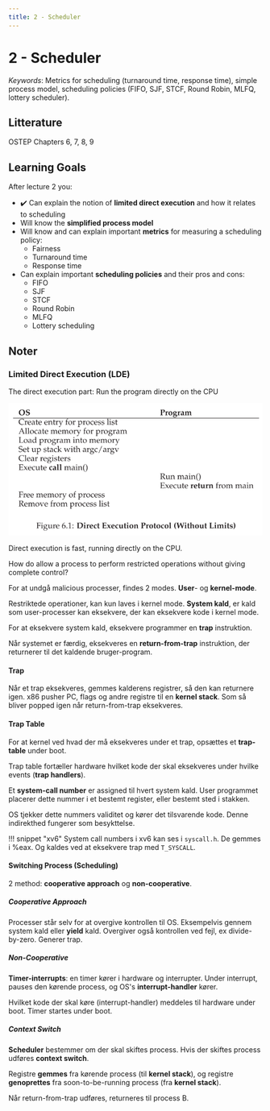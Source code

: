 ```yaml
---
title: 2 - Scheduler
---
```


# 2 - Scheduler

*Keywords*: Metrics for scheduling (turnaround time, response time), simple process
model, scheduling policies (FIFO, SJF, STCF, Round Robin, MLFQ, lottery
scheduler).

## Litterature

OSTEP Chapters 6, 7, 8, 9

## Learning Goals

After lecture 2 you:

* :heavy_check_mark: Can explain the notion of **limited direct execution** and how it relates to scheduling
* Will know the **simplified process model**
* Will know and can explain important **metrics** for measuring a scheduling policy:
  * Fairness
  * Turnaround time
  * Response time
* Can explain important **scheduling policies** and their pros and cons:
  * FIFO
  * SJF
  * STCF
  * Round Robin
  * MLFQ
  * Lottery scheduling

## Noter 

### Limited Direct Execution (LDE)

The direct execution part: Run the program directly on the CPU

![1559151779305](images/2-scheduler/1559151779305.png)

Direct execution is fast, running directly on the CPU. 

How do allow a process to perform restricted operations without giving complete control?

For at undgå malicious processer, findes 2 modes. **User**- og **kernel-mode**.

Restriktede operationer, kan kun laves i kernel mode. **System kald**, er kald som user-processer kan eksekvere, der kan eksekvere kode i kernel mode.

For at eksekvere system kald, eksekvere programmer en **trap** instruktion.

Når systemet er færdig, eksekveres en **return-from-trap** instruktion, der returnerer til det kaldende bruger-program.

#### Trap

Når et trap eksekveres, gemmes kalderens registrer, så den kan returnere igen. x86 pusher PC, flags og andre registre til en **kernel stack**. Som så bliver popped igen når return-from-trap eksekveres.

#### Trap Table

For at kernel ved hvad der må eksekveres under et trap, opsættes et **trap-table** under boot. 

Trap table fortæller hardware hvilket kode der skal eksekveres under hvilke events (**trap handlers**).

Et **system-call number** er assigned til hvert system kald. User programmet placerer dette nummer i et bestemt register, eller bestemt sted i stakken.

OS tjekker dette nummers validitet og kører det tilsvarende kode. Denne indirekthed fungerer som besykttelse.

!!! snippet "xv6"
	System call numbers i xv6 kan ses i ``syscall.h``. De gemmes i %eax. Og kaldes ved at eksekvere trap med ``T_SYSCALL``. 

#### Switching Process (Scheduling)

2 method: **cooperative approach** og **non-cooperative**. 

##### Cooperative Approach

Processer står selv for at overgive kontrollen til OS. Eksempelvis gennem system kald eller **yield** kald.
Overgiver også kontrollen ved fejl, ex divide-by-zero. Generer trap.

##### Non-Cooperative

**Timer-interrupts**: en timer kører i hardware og interrupter. Under interrupt, pauses den kørende process, og OS's **interrupt-handler** kører. 

Hvilket kode der skal køre (interrupt-handler) meddeles til hardware under boot. Timer startes under boot.



##### Context Switch

**Scheduler** bestemmer om der skal skiftes process. Hvis der skiftes process udføres **context switch**.

Registre **gemmes** fra kørende process (til **kernel stack**), og registre **genoprettes** fra soon-to-be-running process (fra **kernel stack**).

Når return-from-trap udføres, returneres til process B.